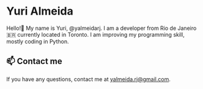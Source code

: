 # Yuri Almeida 

Hello!👋 My name is Yuri, @yalmeidarj. I am a developer from Rio de Janeiro 🇧🇷 currently located in Toronto. I am improving my programming skill, mostly coding in Python. 

## 📫 Contact me

If you have any questions, contact me at yalmeida.rj@gmail.com.



<!---
yalmeidarj/yalmeidarj is a ✨ special ✨ repository because its `README.md` (this file) appears on your GitHub profile.
You can click the Preview link to take a look at your changes.
--->
